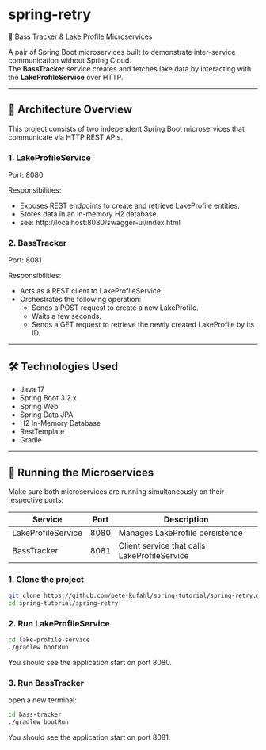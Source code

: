 # spring-retry
🎣 Bass Tracker & Lake Profile Microservices

A pair of Spring Boot microservices built to demonstrate inter-service communication without Spring Cloud.  
The **BassTracker** service creates and fetches lake data by interacting with the **LakeProfileService** over HTTP.

---

## 🧱 Architecture Overview
This project consists of two independent Spring Boot microservices that communicate via HTTP REST APIs.

### 1. LakeProfileService
Port: 8080

Responsibilities:
* Exposes REST endpoints to create and retrieve LakeProfile entities.
* Stores data in an in-memory H2 database.
* see: http://localhost:8080/swagger-ui/index.html

### 2. BassTracker
Port: 8081

Responsibilities:
* Acts as a REST client to LakeProfileService.
* Orchestrates the following operation:
  * Sends a POST request to create a new LakeProfile.
  * Waits a few seconds.
  * Sends a GET request to retrieve the newly created LakeProfile by its ID.

---

## 🛠️ Technologies Used

- Java 17
- Spring Boot 3.2.x
- Spring Web
- Spring Data JPA
- H2 In-Memory Database
- RestTemplate
- Gradle

---

## 🔧 Running the Microservices

Make sure both microservices are running simultaneously on their respective ports:

| Service            | Port | Description                              |
|--------------------|------|------------------------------------------|
| LakeProfileService | 8080 | Manages LakeProfile persistence          |
| BassTracker        | 8081 | Client service that calls LakeProfileService |

### 1. Clone the project

```bash
git clone https://github.com/pete-kufahl/spring-tutorial/spring-retry.git
cd spring-tutorial/spring-retry
```

### 2. Run LakeProfileService
```bash
cd lake-profile-service
./gradlew bootRun
```
You should see the application start on port 8080.

### 3. Run BassTracker
open a new terminal:
```bash
cd bass-tracker
./gradlew bootRun
```
You should see the application start on port 8081.



